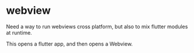 # webview

Need a way to run webviews cross platform, but also to mix flutter modules at runtime.

This opens a flutter app, and then opens a Webview.